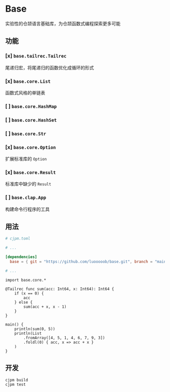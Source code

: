 # Base

实验性的仓颉语言基础库，为仓颉函数式编程探索更多可能

## 功能

### [x] `base.tailrec.Tailrec`

尾递归宏，将尾递归的函数优化成循环的形式

### [x] `base.core.List`

函数式风格的单链表

### [ ] `base.core.HashMap`
### [ ] `base.core.HashSet`
### [ ] `base.core.Str`
### [x] `base.core.Option`

扩展标准库的 `Option`

### [x] `base.core.Result`

标准库中缺少的 `Result`

### [ ] `base.clap.App`

构建命令行程序的工具

## 用法
```toml
# cjpm.toml

# ...

[dependencies] 
  base = { git = "https://github.com/luooooob/base.git", branch = "main" }

# ...

```

```cj
import base.core.*

@Tailrec func sum(acc: Int64, x: Int64): Int64 {
    if (x == 0) {
        acc
    } else {
        sum(acc + x, x - 1)
    }
}

main() {
    println(sum(0, 5))
    println(List
        .fromArray([4, 5, 1, 4, 6, 7, 9, 3])
        .foldl(0) { acc, x => acc + x }
    )
}

```

## 开发

```sh
cjpm build
cjpm test
```
